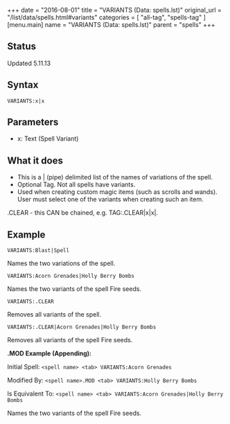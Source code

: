 +++
date = "2016-08-01"
title = "VARIANTS (Data: spells.lst)"
original_url = "/list/data/spells.html#variants"
categories = [ "all-tag", "spells-tag" ]
[menu.main]
    name = "VARIANTS (Data: spells.lst)"
    parent = "spells"
+++

## Status

Updated 5.11.13

## Syntax

`VARIANTS:x|x`

## Parameters

-   x: Text (Spell Variant)



What it does
------------

-   This is a | (pipe) delimited list of the names of variations of
    the spell.
-   Optional Tag. Not all spells have variants.
-   Used when creating custom magic items (such as scrolls and wands).
    User must select one of the variants when creating such an item.

.CLEAR - this CAN be chained, e.g. TAG:.CLEAR|x|x|.

Example
-------

`VARIANTS:Blast|Spell`

Names the two variations of the spell.

`VARIANTS:Acorn Grenades|Holly Berry Bombs`

Names the two variants of the spell Fire seeds.

`VARIANTS:.CLEAR`

Removes all variants of the spell.

`VARIANTS:.CLEAR|Acorn Grenades|Holly Berry Bombs`

Removes all variants of the spell Fire seeds.

**.MOD Example (Appending):**

Initial Spell: `<spell name> <tab> VARIANTS:Acorn Grenades`

Modified By: `<spell name>.MOD <tab> VARIANTS:Holly Berry Bombs`

Is Equivalent To:
`<spell name> <tab> VARIANTS:Acorn Grenades|Holly Berry Bombs`

Names the two variants of the spell Fire seeds.

